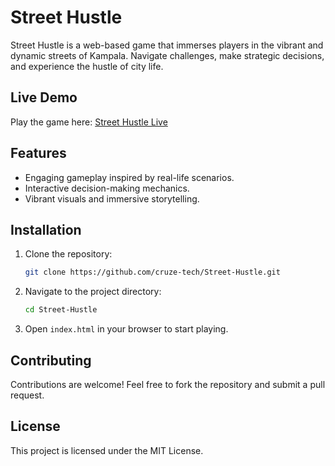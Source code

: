 # Street Hustle

Street Hustle is a web-based game that immerses players in the vibrant and dynamic streets of Kampala. Navigate challenges, make strategic decisions, and experience the hustle of city life.

## Live Demo

Play the game here: [Street Hustle Live](https://cruze-tech.github.io/Street-Hustle/)

## Features

- Engaging gameplay inspired by real-life scenarios.
- Interactive decision-making mechanics.
- Vibrant visuals and immersive storytelling.

## Installation

1. Clone the repository:
   ```bash
   git clone https://github.com/cruze-tech/Street-Hustle.git
   ```
2. Navigate to the project directory:
   ```bash
   cd Street-Hustle
   ```
3. Open `index.html` in your browser to start playing.

## Contributing

Contributions are welcome! Feel free to fork the repository and submit a pull request.

## License

This project is licensed under the MIT License.
